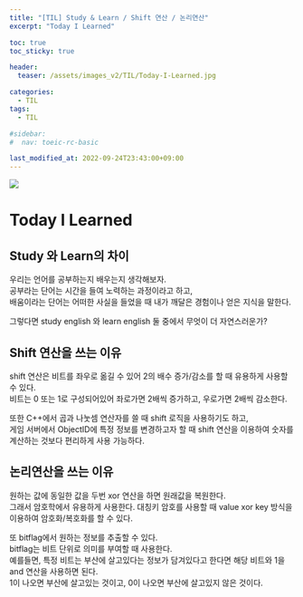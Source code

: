 ```yaml
---
title: "[TIL] Study & Learn / Shift 연산 / 논리연산"
excerpt: "Today I Learned"

toc: true
toc_sticky: true

header:
  teaser: /assets/images_v2/TIL/Today-I-Learned.jpg

categories:
  - TIL
tags:
  - TIL

#sidebar:
#  nav: toeic-rc-basic

last_modified_at: 2022-09-24T23:43:00+09:00
---
```

![](https://eliotjang.github.io/assets/images_v2/TIL/Today-I-Learned.jpg)

# Today I Learned

## Study 와 Learn의 차이

우리는 언어를 공부하는지 배우는지 생각해보자.  
공부라는 단어는 시간을 들여 노력하는 과정이라고 하고,  
배움이라는 단어는 어떠한 사실을 들었을 때 내가 깨달은 경험이나 얻은 지식을 말한다.  

그렇다면 study english 와 learn english 둘 중에서 무엇이 더 자연스러운가?  


## Shift 연산을 쓰는 이유

shift 연산은 비트를 좌우로 옮길 수 있어  2의 배수 증가/감소를 할 때 유용하게 사용할 수 있다.  
비트는 0 또는 1로 구성되어있어 좌로가면 2배씩 증가하고, 우로가면 2배씩 감소한다.  

또한 C++에서 곱과 나눗셈 연산자를 쓸 때 shift 로직을 사용하기도 하고,  
게임 서버에서 ObjectID에 특정 정보를 변경하고자 할 때 shift 연산을 이용하여 숫자를 계산하는 것보다 편리하게 사용 가능하다.  

## 논리연산을 쓰는 이유

원하는 값에 동일한 값을 두번 xor 연산을 하면 원래값을 복원한다.  
그래서 암호학에서 유용하게 사용한다. 대칭키 암호를 사용할 때 value xor key 방식을 이용하여 암호화/복호화를 할 수 있다.  

또 bitflag에서 원하는 정보를 추출할 수 있다.  
bitflag는 비트 단위로 의미를 부여할 때 사용한다.  
예를들면, 특정 비트는 부산에 살고있다는 정보가 담겨있다고 한다면 해당 비트와 1을 and 연산을 사용하면 된다.  
1이 나오면 부산에 살고있는 것이고, 0이 나오면 부산에 살고있지 않은 것이다.  